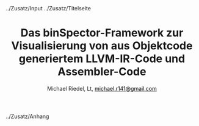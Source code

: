---
documentclass: scrbook
classoption: |
	fontsize=12pt
	, paper=a4
	, twoside=false
	, DIV12
	, BCOR=1cm
	, numbers=enddot
	, listof=totoc
	, bibliography=totoc
	, index=totoc
	, headings=small
	, headlines=1.5
	, final
geometry: |
	top=2.5cm
	, left=2.5cm
	, right=2.5cm
	, bottom=2cm
	, includehead
	, a4paper
lang: ngerman
title: Das binSpector-Framework zur Visualisierung von aus Objektcode generiertem LLVM-IR-Code und Assembler-Code
author: Michael Riedel, Lt, michael.r141@gmail.com
biblio-title: Literaturverzeichnis
linkcolor: black
citecolor: black
urlcolor: black
header-includes: ../Zusatz/Input
include-before: ../Zusatz/Titelseite
include-after: ../Zusatz/Anhang
...